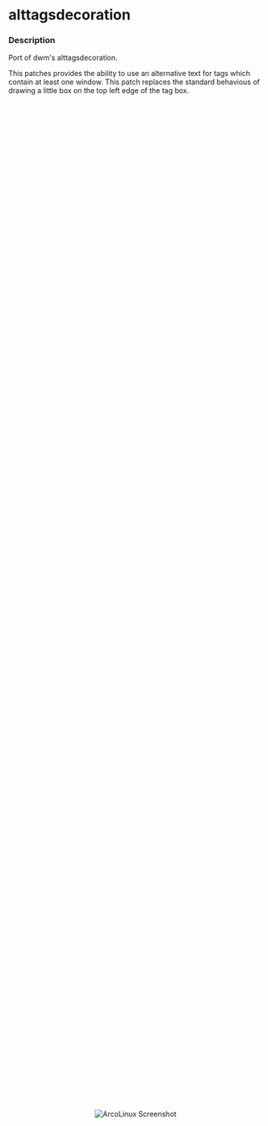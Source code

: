 # alttagsdecoration

### Description
Port of dwm's alttagsdecoration.

This patches provides the ability to use an alternative text for tags which contain at least one window. This patch replaces the standard behavious of drawing a little box on the top left edge of the tag box.

<div style="display: flex; justify-content: center; align-items: center; height: 100vh;">
  <img src="https://github.com/user-attachments/assets/a25eda4f-07e2-47a3-8fa7-bf6dfa9b9898" alt="ArcoLinux Screenshot" style="max-width: 100%; height: auto;">
</div>

### Download
- [alttagsdecoration](https://raw.githubusercontent.com/saifshahriar/sandbar-patches/master/alttagsdecoration/alttagsdecoration.patch) (2024-08-18)

### Authors
- Saif Shahriar <sh.saif@proton.me>
